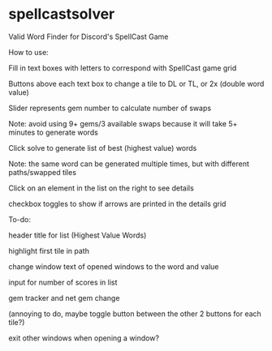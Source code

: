 # spellcastsolver
Valid Word Finder for Discord's SpellCast Game

How to use:

Fill in text boxes with letters to correspond with SpellCast game grid

Buttons above each text box to change a tile to DL or TL, or 2x (double word value)

Slider represents gem number to calculate number of swaps

Note: avoid using 9+ gems/3 available swaps because it will take 5+ minutes to generate words

Click solve to generate list of best (highest value) words

Note: the same word can be generated multiple times, but with different paths/swapped tiles

Click on an element in the list on the right to see details

checkbox toggles to show if arrows are printed in the details grid







To-do: 

header title for list (Highest Value Words)

highlight first tile in path

change window text of opened windows to the word and value

input for number of scores in list

gem tracker and net gem change 

(annoying to do, maybe toggle button between the other 2 buttons for each tile?)

exit other windows when opening a window?
